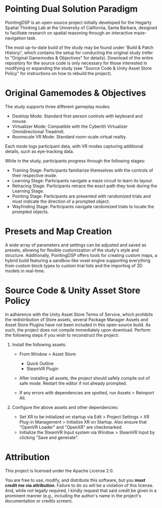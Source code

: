 # Pointing Dual Solution Paradigm
PointingDSP is an open-source project initially developed for the Hegarty Spatial Thinking Lab at the University of California, Santa Barbara, designed to facilitate research on spatial reasoning through an interactive maze-navigation task.

The most up-to-date build of the study may be found under 'Build & Patch History/', which contains the setup for conducting the original study (refer to "Original Gamemodes & Objectives" for details). Download of the entire repository for the source code is only necessary for those interested in modifying or expanding the study (see "Source Code & Unity Asset Store Policy" for instructions on how to rebuild the project).

# Original Gamemodes & Objectives
The study supports three different gameplay modes:
- Desktop Mode: Standard first-person controls with keyboard and mouse.
- Virtualizer Mode: Compatible with the Cyberith Virtualizer Omnidirectional Treadmill.
- Roomscale VR Mode: Standard room-scale virtual reality.

Each mode logs participant data, with VR modes capturing additional details, such as eye-tracking data. 

While in the study, participants progress through the following stages:
- Training Stage: Participants familiarize themselves with the controls of their respective mode.
- Learning Stage: Participants navigate a maze circuit to learn its layout.
- Retracing Stage: Participants retrace the exact path they took during the Learning Stage.
- Pointing Stage: Participants are presented with randomized trials and must indicate the direction of a prompted object.
- Wayfinding Stage: Participants navigate randomized trials to locate the prompted objects.

# Presets and Map Creation
A wide array of parameters and settings can be adjusted and saved as presets, allowing for flexible customization of the study's style and structure.
Additionally, PointingDSP offers tools for creating custom maps, a hybrid build featuring a sandbox-like voxel engine supporting everything from custom block types to custom trial lists and the importing of 3D models in real-time.

# Source Code & Unity Asset Store Policy
In adherence with the Unity Asset Store Terms of Service, which prohibits the redistribution of Store assets, several Package Manager Assets and Asset Store Plugins have not been included in this open-source build. As such, the project does not compile immediately upon download. Perform the following steps if you wish to reconstruct the project:

1) Install the following assets:
    - From Window > Asset Store:
        - Quick Outline
        - SteamVR Plugin
		
    - After installing all assets, the project should safely compile out of safe mode. Restart the editor if not already prompted. 
	- If any errors with dependencies are spotted, run Assets > Reimport All.

2) Configure the above assets and other dependencies:
	- Set XR to be initialized on startup via Edit > Project Settings > XR Plug-in Management > Initialize XR on Startup. Also ensure that "OpenVR Loader" and "OpenXR" are checkmarked.
	- Initialize the SteamVR Input system via Window > SteamVR Input by clicking "Save and generate".

# Attribution
This project is licensed under the Apache License 2.0. 

You are free to use, modify, and distribute this software, but you **must credit me via attribution**. Failure to do so will be a violation of this license. 
And, while not legally required, I kindly request that said credit be given in a prominent manner (e.g., including the author's name in the project's documentation or credits screen).